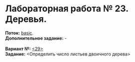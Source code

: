 ﻿# Лабораторная работа № 23. Деревья.
**Поток:** <ins>basic</ins>.</br>**Дополнительное задание:** -</br></br>**Вариант №:** <ins><29></ins></br>**Задание:** <Определить число листьев двоичного дерева>
